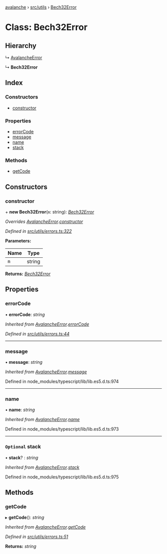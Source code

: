 [avalanche](../README.md) › [src/utils](../modules/src_utils.md) › [Bech32Error](src_utils.bech32error.md)

# Class: Bech32Error

## Hierarchy

  ↳ [AvalancheError](src_utils.avalancheerror.md)

  ↳ **Bech32Error**

## Index

### Constructors

* [constructor](src_utils.bech32error.md#constructor)

### Properties

* [errorCode](src_utils.bech32error.md#errorcode)
* [message](src_utils.bech32error.md#message)
* [name](src_utils.bech32error.md#name)
* [stack](src_utils.bech32error.md#optional-stack)

### Methods

* [getCode](src_utils.bech32error.md#getcode)

## Constructors

###  constructor

\+ **new Bech32Error**(`m`: string): *[Bech32Error](src_utils.bech32error.md)*

*Overrides [AvalancheError](src_utils.avalancheerror.md).[constructor](src_utils.avalancheerror.md#constructor)*

*Defined in [src/utils/errors.ts:322](https://github.com/ava-labs/avalanchejs/blob/1a2866a/src/utils/errors.ts#L322)*

**Parameters:**

Name | Type |
------ | ------ |
`m` | string |

**Returns:** *[Bech32Error](src_utils.bech32error.md)*

## Properties

###  errorCode

• **errorCode**: *string*

*Inherited from [AvalancheError](src_utils.avalancheerror.md).[errorCode](src_utils.avalancheerror.md#errorcode)*

*Defined in [src/utils/errors.ts:44](https://github.com/ava-labs/avalanchejs/blob/1a2866a/src/utils/errors.ts#L44)*

___

###  message

• **message**: *string*

*Inherited from [AvalancheError](src_utils.avalancheerror.md).[message](src_utils.avalancheerror.md#message)*

Defined in node_modules/typescript/lib/lib.es5.d.ts:974

___

###  name

• **name**: *string*

*Inherited from [AvalancheError](src_utils.avalancheerror.md).[name](src_utils.avalancheerror.md#name)*

Defined in node_modules/typescript/lib/lib.es5.d.ts:973

___

### `Optional` stack

• **stack**? : *string*

*Inherited from [AvalancheError](src_utils.avalancheerror.md).[stack](src_utils.avalancheerror.md#optional-stack)*

Defined in node_modules/typescript/lib/lib.es5.d.ts:975

## Methods

###  getCode

▸ **getCode**(): *string*

*Inherited from [AvalancheError](src_utils.avalancheerror.md).[getCode](src_utils.avalancheerror.md#getcode)*

*Defined in [src/utils/errors.ts:51](https://github.com/ava-labs/avalanchejs/blob/1a2866a/src/utils/errors.ts#L51)*

**Returns:** *string*
